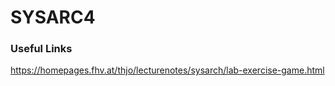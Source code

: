 # SYSARC4

### Useful Links
https://homepages.fhv.at/thjo/lecturenotes/sysarch/lab-exercise-game.html
